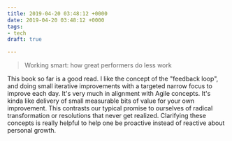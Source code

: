 ```yaml
---
title: 2019-04-20 03:48:12 +0000
date: 2019-04-20 03:48:12 +0000
tags:
- tech
draft: true

---
```

> Working smart: how great performers do less work

This book so far is a good read. I like the concept of the "feedback loop", and doing small iterative improvements with a targeted narrow focus to improve each day. It's very much in alignment with Agile concepts. It's kinda like delivery of small measurable bits of value for your own improvement. This contrasts our typical promise to ourselves of radical transformation or resolutions that never get realized. Clarifying these concepts is really helpful to help one be proactive instead of reactive about personal growth.